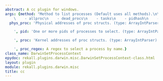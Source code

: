 ```yaml
---
abstract: A cc plugin for windows.
args: {method: "Method to list processes (Default uses all methods).\n\n* Valid Choices:\n\
    \    - allproc\n    - dead_procs\n    - tasks\n    - pidhash\n    - pgrphash\n",
  phys_proc: 'Physical addresses of proc structs. (type: ArrayIntParser)

    ', pid: 'One or more pids of processes to select. (type: ArrayIntParser)

    ', proc: 'Kernel addresses of proc structs. (type: ArrayIntParser)

    ', proc_regex: A regex to select a process by name.}
class_name: DarwinSetProcessContext
epydoc: rekall.plugins.darwin.misc.DarwinSetProcessContext-class.html
layout: plugin
module: rekall.plugins.darwin.misc
title: cc
---
```

